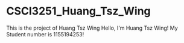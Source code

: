 # CSCI3251_Huang_Tsz_Wing
This is the project of Huang Tsz Wing
Hello, I'm Huang Tsz Wing!
My Student number is 1155194253!
